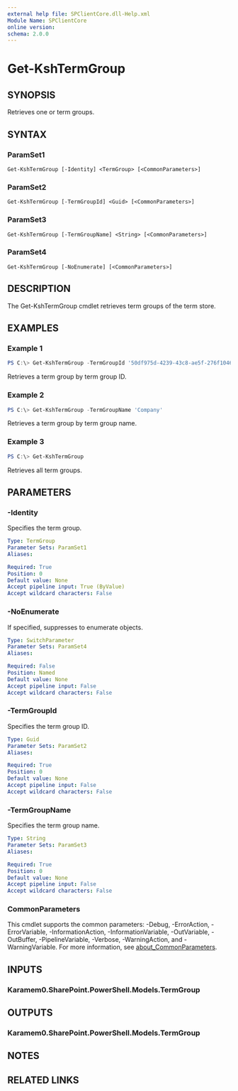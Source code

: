 ```yaml
---
external help file: SPClientCore.dll-Help.xml
Module Name: SPClientCore
online version:
schema: 2.0.0
---
```


# Get-KshTermGroup

## SYNOPSIS
Retrieves one or term groups.

## SYNTAX

### ParamSet1
```
Get-KshTermGroup [-Identity] <TermGroup> [<CommonParameters>]
```

### ParamSet2
```
Get-KshTermGroup [-TermGroupId] <Guid> [<CommonParameters>]
```

### ParamSet3
```
Get-KshTermGroup [-TermGroupName] <String> [<CommonParameters>]
```

### ParamSet4
```
Get-KshTermGroup [-NoEnumerate] [<CommonParameters>]
```

## DESCRIPTION
The Get-KshTermGroup cmdlet retrieves term groups of the term store.

## EXAMPLES

### Example 1
```powershell
PS C:\> Get-KshTermGroup -TermGroupId '50df975d-4239-43c8-ae5f-276f1046018a'
```

Retrieves a term group by term group ID.

### Example 2
```powershell
PS C:\> Get-KshTermGroup -TermGroupName 'Company'
```

Retrieves a term group by term group name.

### Example 3
```powershell
PS C:\> Get-KshTermGroup
```

Retrieves all term groups.

## PARAMETERS

### -Identity
Specifies the term group.

```yaml
Type: TermGroup
Parameter Sets: ParamSet1
Aliases:

Required: True
Position: 0
Default value: None
Accept pipeline input: True (ByValue)
Accept wildcard characters: False
```

### -NoEnumerate
If specified, suppresses to enumerate objects.

```yaml
Type: SwitchParameter
Parameter Sets: ParamSet4
Aliases:

Required: False
Position: Named
Default value: None
Accept pipeline input: False
Accept wildcard characters: False
```

### -TermGroupId
Specifies the term group ID.

```yaml
Type: Guid
Parameter Sets: ParamSet2
Aliases:

Required: True
Position: 0
Default value: None
Accept pipeline input: False
Accept wildcard characters: False
```

### -TermGroupName
Specifies the term group name.

```yaml
Type: String
Parameter Sets: ParamSet3
Aliases:

Required: True
Position: 0
Default value: None
Accept pipeline input: False
Accept wildcard characters: False
```

### CommonParameters
This cmdlet supports the common parameters: -Debug, -ErrorAction, -ErrorVariable, -InformationAction, -InformationVariable, -OutVariable, -OutBuffer, -PipelineVariable, -Verbose, -WarningAction, and -WarningVariable. For more information, see [about_CommonParameters](http://go.microsoft.com/fwlink/?LinkID=113216).

## INPUTS

### Karamem0.SharePoint.PowerShell.Models.TermGroup

## OUTPUTS

### Karamem0.SharePoint.PowerShell.Models.TermGroup

## NOTES

## RELATED LINKS
